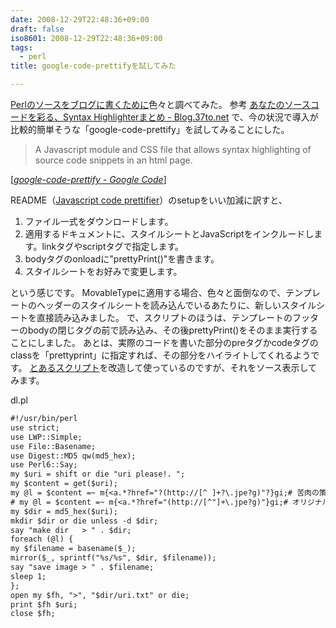 ```yaml
---
date: 2008-12-29T22:48:36+09:00
draft: false
iso8601: 2008-12-29T22:48:36+09:00
tags:
  - perl
title: google-code-prettifyを試してみた

---
```


<p><a href="https://www.nqou.net/2008/11/21/005233">Perlのソースをブログに書くために</a>色々と調べてみた。
参考
<a href="http://blog.37to.net/2007/06/syntax_highlighter/">あなたのソースコードを彩る、Syntax Highlighterまとめ - Blog.37to.net</a>
で、今の状況で導入が比較的簡単そうな「google-code-prettify」を試してみることにした。</p>

<blockquote cite="http://code.google.com/p/google-code-prettify/" title="google-code-prettify - Google Code" class="blockquote"><p>A Javascript module and CSS file that allows syntax highlighting of source code snippets in an html page.</p></blockquote>

<div class="cite">[<cite><a href="http://code.google.com/p/google-code-prettify/">google-code-prettify - Google Code</a></cite>]</div>

<p>README（<a href="http://google-code-prettify.googlecode.com/svn/trunk/README.html">Javascript code prettifier</a>）のsetupをいい加減に訳すと、</p>

<ol>
<li>ファイル一式をダウンロードします。</li>
<li>適用するドキュメントに、スタイルシートとJavaScriptをインクルードします。linkタグやscriptタグで指定します。</li>
<li>bodyタグのonloadに"prettyPrint()"を書きます。</li>
<li>スタイルシートをお好みで変更します。</li>
</ol>

<p>という感じです。
MovableTypeに適用する場合、色々と面倒なので、テンプレートのヘッダーのスタイルシートを読み込んでいるあたりに、新しいスタイルシートを直接読み込みました。
で、スクリプトのほうは、テンプレートのフッターのbodyの閉じタグの前で読み込み、その後prettyPrint()をそのまま実行することにしました。
あとは、実際のコードを書いた部分のpreタグかcodeタグのclassを「prettyprint」に指定すれば、その部分をハイライトしてくれるようです。
<a href="http://perl-users.jp/articles/advent-calendar/2008/08.html">とあるスクリプト</a>を改造して使っているのですが、それをソース表示してみます。</p>

<p>
dl.pl</p>

```default
#!/usr/bin/perl
use strict;
use LWP::Simple;
use File::Basename;
use Digest::MD5 qw(md5_hex);
use Perl6::Say;
my $uri = shift or die "uri please!. ";
my $content = get($uri);
my @l = $content =~ m{<a.*?href="?(http://[^ ]+?\.jpe?g)"?}gi;# 苦肉の策
# my @l = $content =~ m{<a.*?href="(http://[^"]+\.jpe?g)"}gi;# オリジナル
my $dir = md5_hex($uri);
mkdir $dir or die unless -d $dir;
say "make dir   > " . $dir;
foreach (@l) {
my $filename = basename($_);
mirror($_, sprintf("%s/%s", $dir, $filename));
say "save image > " . $filename;
sleep 1;
};
open my $fh, ">", "$dir/uri.txt" or die;
print $fh $uri;
close $fh;
```
    	